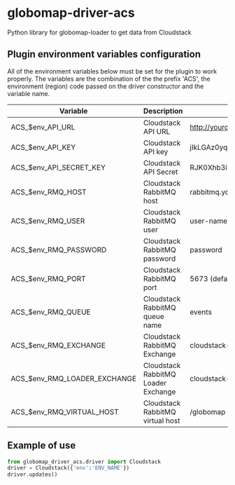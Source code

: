 # globomap-driver-acs
Python library for globomap-loader to get data from Cloudstack

## Plugin environment variables configuration
All of the environment variables below must be set for the plugin to work properly.
The variables are the combination of the the prefix 'ACS', the environment (region)
code passed on the driver constructor and the variable name.

| Variable                    |  Description                    | Example                                      |
|-----------------------------|---------------------------------|----------------------------------------------|
| ACS_$env_API_URL            | Cloudstack API URL              | http://yourdomain.cloudstack:8080/api/client |
| ACS_$env_API_KEY            | Cloudstack API key              | jIkLGAz0yqbJC15lS_XqHKRPZXI8M6               |
| ACS_$env_API_SECRET_KEY     | Cloudstack API Secret           | RJK0Xhb3iMwrIUIxJ3T7jL5fFrG14b               |
| ACS_$env_RMQ_HOST           | Cloudstack RabbitMQ host        | rabbitmq.yourdomain.cloudstack               |
| ACS_$env_RMQ_USER           | Cloudstack RabbitMQ user        | user-name                                    |
| ACS_$env_RMQ_PASSWORD       | Cloudstack RabbitMQ password    | password                                     |
| ACS_$env_RMQ_PORT           | Cloudstack RabbitMQ port        | 5673 (default value)                         |
| ACS_$env_RMQ_QUEUE          | Cloudstack RabbitMQ queue name  | events                                       |
| ACS_$env_RMQ_EXCHANGE       | Cloudstack RabbitMQ Exchange    | cloudstack-events (default value)            |
| ACS_$env_RMQ_LOADER_EXCHANGE| Cloudstack RabbitMQ Loader Exchange| cloudstack-globomap-loader                |
| ACS_$env_RMQ_VIRTUAL_HOST   | Cloudstack RabbitMQ virtual host| /globomap                                    |


## Example of use

```python
from globomap_driver_acs.driver import Cloudstack
driver = Cloudstack({'env':'ENV_NAME'})
driver.updates()
```
